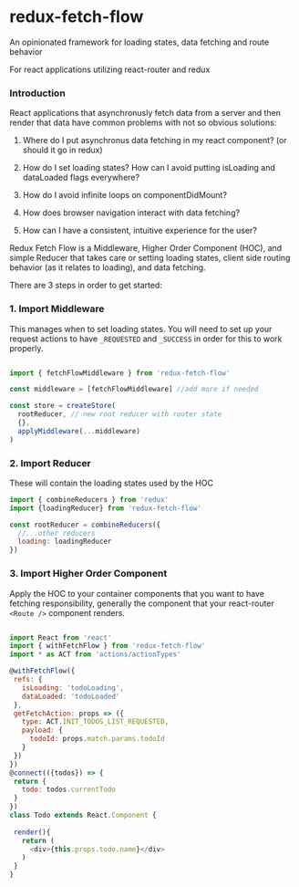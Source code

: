 # redux-fetch-flow
An opinionated framework for loading states, data fetching and route behavior

For react applications utilizing react-router and redux

### Introduction

React applications that asynchronusly fetch data from a server and then render that data have common problems with not so obvious solutions:

1. Where do I put asynchronus data fetching in my react component? (or should it go in redux)

2. How do I set loading states? How can I avoid putting isLoading and dataLoaded flags everywhere?

3. How do I avoid infinite loops on componentDidMount?

4. How does browser navigation interact with data fetching?

5. How can I have a consistent, intuitive experience for the user?

Redux Fetch Flow is a Middleware, Higher Order Component (HOC), and simple Reducer that takes care or setting loading states, client side routing behavior (as it relates to loading), and data fetching. 

There are 3 steps in order to get started:

### 1. Import Middleware

This manages when to set loading states. You will need to set up your request actions to have ```_REQUESTED``` and ```_SUCCESS``` in order for this to work properly. 

```javascript

import { fetchFlowMiddleware } from 'redux-fetch-flow'

const middleware = [fetchFlowMiddleware] //add more if needed

const store = createStore(
  rootReducer, // new root reducer with router state
  {},
  applyMiddleware(...middleware)
)

```

### 2. Import Reducer

These will contain the loading states used by the HOC

```javascript
import { combineReducers } from 'redux'
import {loadingReducer} from 'redux-fetch-flow'

const rootReducer = combineReducers({
  //...other reducers
  loading: loadingReducer
})

 ```
 
 ### 3. Import Higher Order Component
 
Apply the HOC to your container components that you want to have fetching responsibility, generally the component that your react-router ```<Route />``` component renders.
 
 
 ```javascript
 
 import React from 'react'
 import { withFetchFlow } from 'redux-fetch-flow'
 import * as ACT from 'actions/actionTypes'
 
 @withFetchFlow({
  refs: {
    isLoading: 'todoLoading',
    dataLoaded: 'todoLoaded'
  },
  getFetchAction: props => ({
    type: ACT.INIT_TODOS_LIST_REQUESTED,
    payload: {
      todoId: props.match.params.todoId
    }
  })
})
@connect(({todos}) => {
  return {
    todo: todos.currentTodo
  }
})
class Todo extends React.Component {
  
  render(){
    return (
      <div>{this.props.todo.name}</div>
    )
  }
}
 
```


